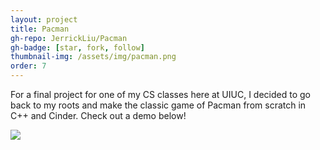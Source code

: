 ```yaml
---
layout: project
title: Pacman
gh-repo: JerrickLiu/Pacman
gh-badge: [star, fork, follow]
thumbnail-img: /assets/img/pacman.png
order: 7
---
```


For a final project for one of my CS classes here at UIUC, I decided to go back to my roots and make the classic game of Pacman from scratch in C++ and Cinder. Check out a demo below!

![](/assets/img/pacman.gif)